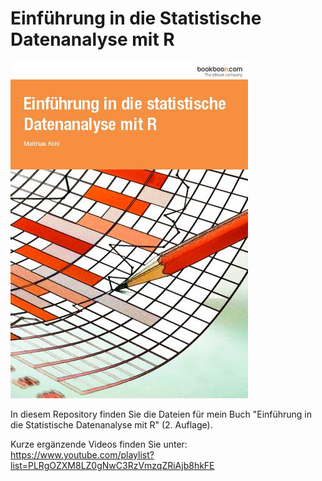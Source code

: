 # Einführung in die Statistische Datenanalyse mit R

![Buchcover](cover.jpg)

In diesem Repository finden Sie die Dateien für mein Buch "Einführung in die Statistische Datenanalyse mit R" (2. Auflage).

Kurze ergänzende Videos finden Sie unter: <https://www.youtube.com/playlist?list=PLRgOZXM8LZ0gNwC3RzVmzqZRiAjb8hkFE>


